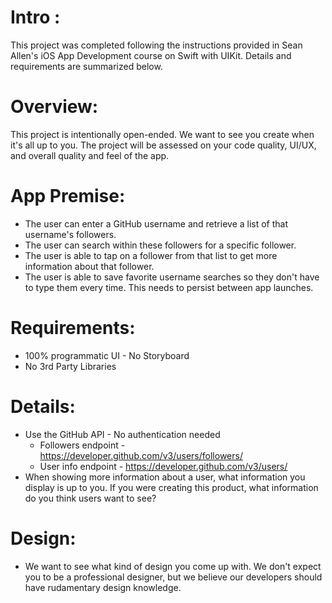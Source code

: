 # Intro :
This project was completed following the instructions provided in Sean Allen's iOS App Development course on Swift with UIKit. Details and requirements are summarized below.


# Overview:
This project is intentionally open-ended. We want to see you create when it's all up to you. The project will be assessed on your code quality, UI/UX, and overall quality and feel of the app.



# App Premise:

- The user can enter a GitHub username and retrieve a list of that username's followers.
- The user can search within these followers for a specific follower.
- The user is able to tap on a follower from that list to get more information about that follower. 
- The user is able to save favorite username searches so they don't have to type them every time. This needs to persist between app launches.



# Requirements:

- 100% programmatic UI - No Storyboard
- No 3rd Party Libraries



# Details:

- Use the GitHub API - No authentication needed 
    - Followers endpoint - https://developer.github.com/v3/users/followers/
    - User info endpoint - https://developer.github.com/v3/users/
- When showing more information about a user, what information you display is up to you. If you were creating this product, what information do you think users want to see?



# Design:

- We want to see what kind of design you come up with. We don't expect you to be a professional designer, but we believe our developers should have rudamentary design knowledge.


